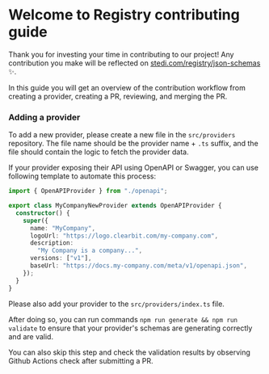 # Welcome to Registry contributing guide

Thank you for investing your time in contributing to our project! Any contribution you make will be reflected on [stedi.com/registry/json-schemas](https://www.stedi.com/registry/json-schemas) :sparkles:. 

In this guide you will get an overview of the contribution workflow from creating a provider, creating a PR, reviewing, and merging the PR.

### Adding a provider

To add a new provider, please create a new file in the `src/providers` repository. The file name should be the provider name + `.ts` suffix, and the file should contain the logic to fetch the provider data.

If your provider exposing their API using OpenAPI or Swagger, you can use following template to automate this process:

```ts
import { OpenAPIProvider } from "./openapi";

export class MyCompanyNewProvider extends OpenAPIProvider {
  constructor() {
    super({
      name: "MyCompany",
      logoUrl: "https://logo.clearbit.com/my-company.com",
      description:
        "My Company is a company...",
      versions: ["v1"],
      baseUrl: "https://docs.my-company.com/meta/v1/openapi.json",
    });
  }
}
```

Please also add your provider to the `src/providers/index.ts` file.

After doing so, you can run commands `npm run generate && npm run validate` to ensure that your provider's schemas are generating correctly and are valid.

You can also skip this step and check the validation results by observing Github Actions check after submitting a PR.



